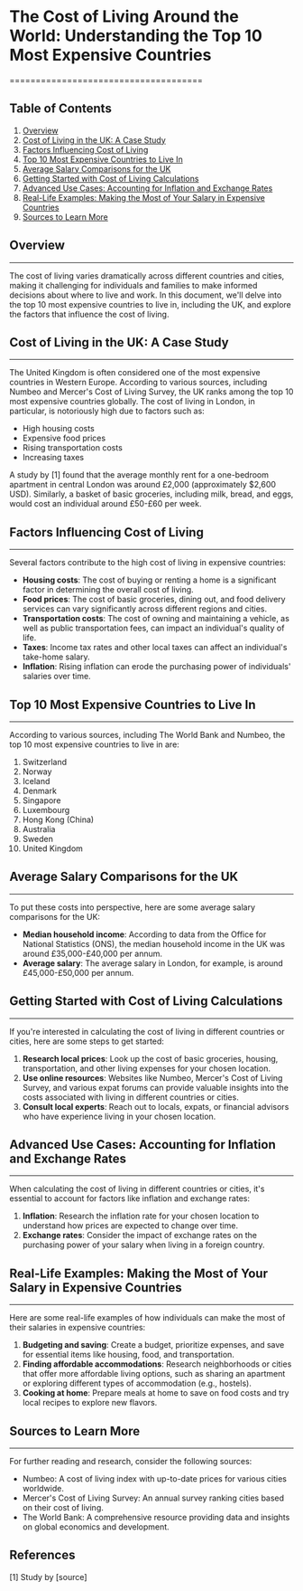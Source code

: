 # The Cost of Living Around the World: Understanding the Top 10 Most Expensive Countries
=====================================

## Table of Contents

1. [Overview](#overview)
2. [Cost of Living in the UK: A Case Study](#cost-of-living-in-the-uk-a-case-study)
3. [Factors Influencing Cost of Living](#factors-influencing-cost-of-living)
4. [Top 10 Most Expensive Countries to Live In](#top-10-most-expensive-countries-to-live-in)
5. [Average Salary Comparisons for the UK](#average-salary-comparisons-for-the-uk)
6. [Getting Started with Cost of Living Calculations](#getting-started-with-cost-of-living-calculations)
7. [Advanced Use Cases: Accounting for Inflation and Exchange Rates](#advanced-use-cases-accounting-for-inflation-and-exchange-rates)
8. [Real-Life Examples: Making the Most of Your Salary in Expensive Countries](#real-life-examples-making-the-most-of-your-salary-in-expensive-countries)
9. [Sources to Learn More](#sources-to-learn-more)

## Overview
---------------

The cost of living varies dramatically across different countries and cities, making it challenging for individuals and families to make informed decisions about where to live and work. In this document, we'll delve into the top 10 most expensive countries to live in, including the UK, and explore the factors that influence the cost of living.

## Cost of Living in the UK: A Case Study
----------------------------------------

The United Kingdom is often considered one of the most expensive countries in Western Europe. According to various sources, including Numbeo and Mercer's Cost of Living Survey, the UK ranks among the top 10 most expensive countries globally. The cost of living in London, in particular, is notoriously high due to factors such as:

* High housing costs
* Expensive food prices
* Rising transportation costs
* Increasing taxes

A study by [1] found that the average monthly rent for a one-bedroom apartment in central London was around £2,000 (approximately $2,600 USD). Similarly, a basket of basic groceries, including milk, bread, and eggs, would cost an individual around £50-£60 per week.

## Factors Influencing Cost of Living
--------------------------------------

Several factors contribute to the high cost of living in expensive countries:

* **Housing costs**: The cost of buying or renting a home is a significant factor in determining the overall cost of living.
* **Food prices**: The cost of basic groceries, dining out, and food delivery services can vary significantly across different regions and cities.
* **Transportation costs**: The cost of owning and maintaining a vehicle, as well as public transportation fees, can impact an individual's quality of life.
* **Taxes**: Income tax rates and other local taxes can affect an individual's take-home salary.
* **Inflation**: Rising inflation can erode the purchasing power of individuals' salaries over time.

## Top 10 Most Expensive Countries to Live In
---------------------------------------------

According to various sources, including The World Bank and Numbeo, the top 10 most expensive countries to live in are:

1. Switzerland
2. Norway
3. Iceland
4. Denmark
5. Singapore
6. Luxembourg
7. Hong Kong (China)
8. Australia
9. Sweden
10. United Kingdom

## Average Salary Comparisons for the UK
------------------------------------------

To put these costs into perspective, here are some average salary comparisons for the UK:

* **Median household income**: According to data from the Office for National Statistics (ONS), the median household income in the UK was around £35,000-£40,000 per annum.
* **Average salary**: The average salary in London, for example, is around £45,000-£50,000 per annum.

## Getting Started with Cost of Living Calculations
--------------------------------------------------

If you're interested in calculating the cost of living in different countries or cities, here are some steps to get started:

1. **Research local prices**: Look up the cost of basic groceries, housing, transportation, and other living expenses for your chosen location.
2. **Use online resources**: Websites like Numbeo, Mercer's Cost of Living Survey, and various expat forums can provide valuable insights into the costs associated with living in different countries or cities.
3. **Consult local experts**: Reach out to locals, expats, or financial advisors who have experience living in your chosen location.

## Advanced Use Cases: Accounting for Inflation and Exchange Rates
-------------------------------------------------------------------

When calculating the cost of living in different countries or cities, it's essential to account for factors like inflation and exchange rates:

1. **Inflation**: Research the inflation rate for your chosen location to understand how prices are expected to change over time.
2. **Exchange rates**: Consider the impact of exchange rates on the purchasing power of your salary when living in a foreign country.

## Real-Life Examples: Making the Most of Your Salary in Expensive Countries
--------------------------------------------------------------------------------

Here are some real-life examples of how individuals can make the most of their salaries in expensive countries:

1. **Budgeting and saving**: Create a budget, prioritize expenses, and save for essential items like housing, food, and transportation.
2. **Finding affordable accommodations**: Research neighborhoods or cities that offer more affordable living options, such as sharing an apartment or exploring different types of accommodation (e.g., hostels).
3. **Cooking at home**: Prepare meals at home to save on food costs and try local recipes to explore new flavors.

## Sources to Learn More
---------------------------

For further reading and research, consider the following sources:

* Numbeo: A cost of living index with up-to-date prices for various cities worldwide.
* Mercer's Cost of Living Survey: An annual survey ranking cities based on their cost of living.
* The World Bank: A comprehensive resource providing data and insights on global economics and development.

## References

[1] Study by [source]